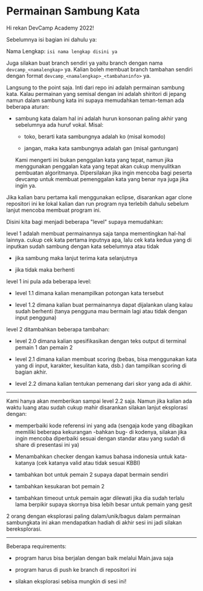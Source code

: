 # Permainan Sambung Kata

 Hi rekan DevCamp Academy 2022!
 
 Sebelumnya isi bagian ini dahulu ya:
 
 Nama Lengkap: `isi nama lengkap disini ya`

 
 Juga silakan buat branch sendiri ya yaitu branch dengan nama `devcamp_<namalengkap>` ya. Kalian boleh membuat branch tambahan sendiri dengan format `devcamp_<namalengkap>_<tambahaninfo>` ya.


Langsung to the point saja. Inti dari repo ini adalah permainan sambung kata. Kalau permainan yang semisal dengan ini adalah shiritori di jepang namun dalam sambung kata ini supaya memudahkan teman-teman ada beberapa aturan:

- sambung kata dalam hal ini adalah hurun konsonan paling akhir yang sebelumnya ada huruf vokal. Misal:
  
  - toko, berarti kata sambungnya adalah ko (misal komodo)
  
  - jangan, maka kata sambungnya adalah gan (misal gantungan)
  
  Kami mengerti ini bukan penggalan kata yang tepat, namun jika menggunakan penggalan kata yang tepat akan cukup menyulitkan pembuatan algoritmanya. Dipersilakan jika ingin mencoba bagi peserta devcamp untuk membuat pemenggalan kata yang benar nya juga jika ingin ya.



Jika kalian baru pertama kali menggunakan eclipse, disarankan agar clone repositori ini ke lokal kalian dan run program nya terlebih dahulu sebelum lanjut mencoba membuat program ini.



Disini kita bagi menjadi beberapa "level" supaya memudahkan:

level 1 adalah membuat permainannya saja tanpa mementingkan hal-hal lainnya. cukup cek kata pertama inputnya apa, lalu cek kata kedua yang di inputkan sudah sambung dengan kata sebelumnya atau tidak

- jika sambung maka lanjut terima kata selanjutnya

- jika tidak maka berhenti

level 1 ini pula ada beberapa level:

- level 1.1 dimana kalian menampilkan potongan kata tersebut

- level 1.2 dimana kalian buat permainannya dapat dijalankan ulang kalau sudah berhenti (tanya pengguna mau bermain lagi atau tidak dengan input pengguna)

level 2 ditambahkan beberapa tambahan:

- level 2.0 dimana kalian spesifikasikan dengan teks output di terminal pemain 1 dan pemain 2

- level 2.1 dimana kalian membuat scoring (bebas, bisa menggunakan kata yang di input, karakter, kesulitan kata, dsb.) dan tampilkan scoring di bagian akhir.

- level 2.2 dimana kalian tentukan pemenang dari skor yang ada di akhir.



---

Kami hanya akan memberikan sampai level 2.2 saja. Namun jika kalian ada waktu luang atau sudah cukup mahir disarankan silakan lanjut eksplorasi dengan:

- memperbaiki kode referensi ini yang ada (sengaja kode yang dibagikan memiliki beberapa kekurangan -bahkan bug- di kodenya, silakan jika ingin mencoba diperbaiki sesuai dengan standar atau yang sudah di share di presentasi ini ya)

- Menambahkan checker dengan kamus bahasa indonesia untuk kata-katanya (cek katanya valid atau tidak sesuai KBBI)

- tambahkan bot untuk pemain 2 supaya dapat bermain sendiri

- tambahkan kesukaran bot pemain 2

- tambahkan timeout untuk pemain agar dilewati jika dia sudah terlalu lama berpikir supaya skornya bisa lebih besar untuk pemain yang gesit



2 orang dengan eksplorasi paling dalam/unik/bagus dalam permainan sambungkata ini akan mendapatkan hadiah di akhir sesi ini jadi silakan bereksplorasi.



---

Beberapa requirements:

- program harus bisa berjalan dengan baik melalui Main.java saja

- program harus di push ke branch di repositori ini

- silakan eksplorasi sebisa mungkin di sesi ini!
